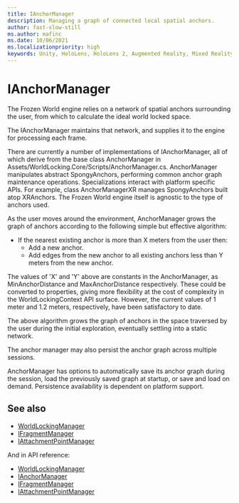 ```yaml
---
title: IAnchorManager
description: Managing a graph of connected local spatial anchors.
author: fast-slow-still
ms.author: mafinc
ms.date: 10/06/2021
ms.localizationpriority: high
keywords: Unity, HoloLens, HoloLens 2, Augmented Reality, Mixed Reality, ARCore, ARKit, development, MRTK
---
```


# IAnchorManager

The Frozen World engine relies on a network of spatial anchors surrounding the user, from which to calculate the ideal world locked space.

The IAnchorManager maintains that network, and supplies it to the engine for processing each frame.

There are currently a number of implementations of IAnchorManager, all of which derive from the base class AnchorManager in Assets/WorldLocking.Core/Scripts/AnchorManager.cs. AnchorManager manipulates abstract SpongyAnchors, performing common anchor graph maintenance operations. Specializations interact with platform specific APIs. For example, class AnchorManagerXR manages SpongyAnchors built atop XRAnchors. The Frozen World engine itself is agnostic to the type of anchors used.

As the user moves around the environment, AnchorManager grows the graph of anchors according to the following simple but effective algorithm:

* If the nearest existing anchor is more than X meters from the user then:
  * Add a new anchor.
  * Add edges from the new anchor to all existing anchors less than Y meters from the new anchor.

The values of 'X' and 'Y' above are constants in the AnchorManager, as MinAnchorDistance and MaxAnchorDistance respectively. These could be converted to properties, giving more flexibility at the cost of complexity in the WorldLockingContext API surface. However, the current values of 1 meter and 1.2 meters, respectively, have been satisfactory to date.

The above algorithm grows the graph of anchors in the space traversed by the user during the initial exploration, eventually settling into a static network.

The anchor manager may also persist the anchor graph across multiple sessions. 

AnchorManager has options to automatically save its anchor graph during the session, load the previously saved graph at startup, or save and load on demand. Persistence availability is dependent on platform support.

## See also

* [WorldLockingManager](WorldLockingManager.md)
* [IFragmentManager](IFragmentManager.md)
* [IAttachmentPointManager](IAttachmentPointManager.md)

And in API reference:

* [WorldLockingManager](xref:Microsoft.MixedReality.WorldLocking.Core.WorldLockingManager)
* [IAnchorManager](xref:Microsoft.MixedReality.WorldLocking.Core.IAnchorManager)
* [IFragmentManager](xref:Microsoft.MixedReality.WorldLocking.Core.IFragmentManager)
* [IAttachmentPointManager](xref:Microsoft.MixedReality.WorldLocking.Core.IAttachmentPointManager)